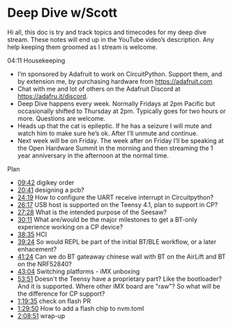 # Deep Dive w/Scott


Hi all, this doc is try and track topics and timecodes for my deep dive stream. These notes will end up in the YouTube video’s description. Any help keeping them groomed as I stream is welcome.


04:11 Housekeeping
* I’m sponsored by Adafruit to work on CircuitPython. Support them, and by extension me, by purchasing hardware from https://adafruit.com
* Chat with me and lot of others on the Adafruit Discord at https://adafru.it/discord.
* Deep Dive happens every week. Normally Fridays at 2pm Pacific but occasionally shifted to Thursday at 2pm. Typically goes for two hours or more. Questions are welcome.
* Heads up that the cat is epileptic. If he has a seizure I will mute and watch him to make sure he’s ok. After I’ll unmute and continue.
* Next week will be on Friday. The week after on Friday I’ll be speaking at the Open Hardware Summit in the morning and then streaming the 1 year anniversary in the afternoon at the normal time.


Plan
* [09:42](https://www.youtube.com/watch?v=gG2S0H5DQaY&t=582) digikey order
* [20:41](https://www.youtube.com/watch?v=gG2S0H5DQaY&t=1241) designing a pcb?
* [24:19](https://www.youtube.com/watch?v=gG2S0H5DQaY&t=1459) How to configure the UART receive interrupt in Circuitpython?
* [26:17](https://www.youtube.com/watch?v=gG2S0H5DQaY&t=1577) USB host is supported on the Teensy 4.1, plan to support in CP?
* [27:28](https://www.youtube.com/watch?v=gG2S0H5DQaY&t=1648) What is the intended purpose of the Seesaw?
* [30:11](https://www.youtube.com/watch?v=gG2S0H5DQaY&t=1811) What are/would be the major milestones to get a BT-only experience working on a CP device?
* [38:35](https://www.youtube.com/watch?v=gG2S0H5DQaY&t=2315) HCI
* [39:24](https://www.youtube.com/watch?v=gG2S0H5DQaY&t=2364) So would REPL be part of the initial BT/BLE workflow, or a later enhacement?
* [41:24](https://www.youtube.com/watch?v=gG2S0H5DQaY&t=2484) Can we do BT gateaway chinese wall with BT on the AirLift and BT on the NRF52840?
* [43:04](https://www.youtube.com/watch?v=gG2S0H5DQaY&t=2584) Switching platforms - iMX unboxing
* [53:51](https://www.youtube.com/watch?v=gG2S0H5DQaY&t=3231) Doesn't the Teensy have a proprietary part? Like the bootloader? And it is supported. Where other iMX board are "raw"? So what will be the difference for CP support?
* [1:19:35](https://www.youtube.com/watch?v=gG2S0H5DQaY&t=4775) check on flash PR
* [1:29:50](https://www.youtube.com/watch?v=gG2S0H5DQaY&t=5390) How to add a flash chip to nvm.toml
* [2:08:51](https://www.youtube.com/watch?v=gG2S0H5DQaY&t=7731) wrap-up
